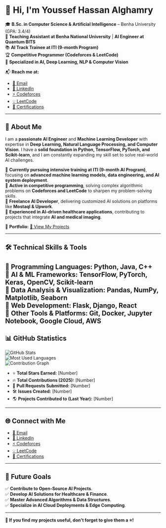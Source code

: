 # 👋 Hi, I'm **Youssef Hassan Alghamry**  

🎓 **B.Sc. in Computer Science & Artificial Intelligence** – Benha University (GPA: 3.4/4)  
💼 **Teaching Assistant at Benha National University** | **AI Engineer at Quantum BITS**  
📚 **AI Track Trainee at ITI (9-month Program)**  
🏆 **Competitive Programmer (Codeforces & LeetCode)**  
🚀 **Specialized in AI, Deep Learning, NLP & Computer Vision**  

📬 **Reach me at:**  
- [📧 Email](mailto:Yousef20402@fci.bu.edu.eg)  
- [🔗 LinkedIn](https://www.linkedin.com/in/youssef-hessan-alghamry/)  
- [⚡ Codeforces](https://codeforces.com/profile/Youssefh)  
- [💡 LeetCode](https://leetcode.com/u/MzGALELlFZ/)  
- [📜 Certifications](https://drive.google.com/drive/u/0/folders/1GO2tantyMN3JJ32zkLDCk9E6m89sZajV)  

---

## 🌟 **About Me**  

I am a **passionate AI Engineer** and **Machine Learning Developer** with expertise in **Deep Learning, Natural Language Processing, and Computer Vision**. I have a **solid foundation in Python, TensorFlow, PyTorch, and Scikit-learn**, and I am constantly expanding my skill set to solve real-world AI challenges.  

🔹 **Currently pursuing intensive training at ITI (9-month AI Program)**, focusing on **advanced machine learning models, data engineering, and AI system deployment**.  
🔹 **Active in competitive programming**, solving complex algorithmic problems on **Codeforces and LeetCode** to sharpen my problem-solving skills.  
🔹 **Freelance AI Developer**, delivering customized AI solutions on platforms like **Mostaql & Upwork**.  
🔹 **Experienced in AI-driven healthcare applications**, contributing to projects that integrate **AI and medical imaging**.   

📂 **Portfolio:** [🔗 View My Projects](http://65524b5355318.site123.me/)  

---

## 🛠 **Technical Skills & Tools**  
🔹 **Programming Languages:** Python, Java, C++  
🔹 **AI & ML Frameworks:** TensorFlow, PyTorch, Keras, OpenCV, Scikit-learn  
🔹 **Data Analysis & Visualization:** Pandas, NumPy, Matplotlib, Seaborn  
🔹 **Web Development:** Flask, Django, React  
🔹 **Other Tools & Platforms:** Git, Docker, Jupyter Notebook, Google Cloud, AWS  
---

## 📊 **GitHub Statistics**  

![GitHub Stats](https://github-readme-stats.vercel.app/api?username=youssefhusain&show_icons=true&theme=radical)  
![Most Used Languages](https://github-readme-stats.vercel.app/api/top-langs/?username=youssefhusain&layout=compact&theme=radical)  
![Contribution Graph](https://github-readme-activity-graph.vercel.app/graph?username=youssefhusain&theme=radical)  

- ⭐ **Total Stars Earned:** [Number]  
- 🔥 **Total Contributions (2025):** [Number]  
- 🔄 **Pull Requests Submitted:** [Number]  
- 🛠 **Issues Created:** [Number]  
- 🌎 **Projects Contributed to (Last Year):** [Number]  

---

## 🌐 **Connect with Me**  

- [📧 Email](mailto:Yousef20402@fci.bu.edu.eg)  
- [🔗 LinkedIn](https://www.linkedin.com/in/youssef-hessan-alghamry/)  
- [⚡ Codeforces](https://codeforces.com/profile/Youssefh)  
- [💡 LeetCode](https://leetcode.com/u/MzGALELlFZ/)  
- [📜 Certifications](https://drive.google.com/drive/u/0/folders/1GO2tantyMN3JJ32zkLDCk9E6m89sZajV)  

---

## 🎯 **Future Goals**  

✅ **Contribute to Open-Source AI Projects**.  
✅ **Develop AI Solutions for Healthcare & Finance**.  
✅ **Master Advanced Algorithms & Data Structures**.  
✅ **Specialize in AI Cloud Deployments & Edge Computing**.  

---

**🚀 If you find my projects useful, don't forget to give them a ⭐!**  
